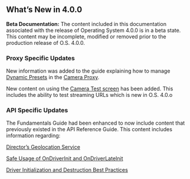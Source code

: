 
## What’s New in 4.0.0

**Beta Documentation:** The content included in this documentation associated with the release of Operating System 4.0.0 is in a beta state. This content may be incomplete, modified or removed prior to the production release of O.S. 4.0.0.

### Proxy Specific Updates

New information was added to the guide explaining how to manage [Dynamic Presets][1] in the [Camera Proxy][2].

New content on using the [Camera Test screen][3] has been added. This includes the ability to test streaming URLs which is new in O.S. 4.0.o


### API Specific Updates
The Fundamentals Guide had been enhanced to now include content that previously existed in the API Reference Guide. This content includes information regarding:

[Director’s Geolocation Service][4]

[Safe Usage of OnDriverInit and OnDriverLateInit][5]

[Driver Initialization and Destruction Best Practices][6]

[1]:	https://snap-one.github.io/docs-driverworks-fundamentals-4.0.0-beta/#proxy-specific-information-camera-proxy-and-presets
[2]:	https://snap-one.github.io/docs-driverworks-proxyprotocol-camera-4.0.0-beta/#what-s-new
[3]:	https://snap-one.github.io/docs-driverworks-fundamentals-4.0.0-beta/#proxy-specific-information-camera-test-in-composer-pro
[4]:	https://snap-one.github.io/docs-driverworks-fundamentals-4.0.0-beta/#api-specific-information-director-s-geolocation-service
[5]:	https://snap-one.github.io/docs-driverworks-fundamentals-4.0.0-beta/#api-specific-information-safe-usage-of-ondriverinit-and-ondriverlateinit
[6]:	https://snap-one.github.io/docs-driverworks-fundamentals-4.0.0-beta/#api-specific-information-driver-initialization-and-destruction